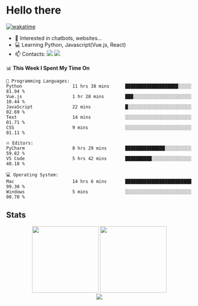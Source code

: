 # Hello there

[![wakatime](https://wakatime.com/badge/user/018bd4cf-9224-4729-b4f3-31fc6a93ca34.svg)](https://wakatime.com/@flamescoder)

- 👀 Interested in chatbots, websites...
- 💻 Learning Python, Javascript(Vue.js, React)
- 📫 Contacts: <a href="https://t.me/FlameCoder0_0" target="_blank"><img src="https://img.shields.io/badge/telegram-0088cc?logo=telegram&logoColor=white"/></a> <a href="https://discord.gg/3wt8QRndjm" target="_blank"><img src="https://img.shields.io/badge/discord-5865F2?logo=discord&logoColor=white"/></a>

<!--START_SECTION:waka-->
📊 **This Week I Spent My Time On** 

```text
💬 Programming Languages: 
Python                   11 hrs 38 mins      ████████████████████░░░░░   81.94 % 
Vue.js                   1 hr 28 mins        ███░░░░░░░░░░░░░░░░░░░░░░   10.44 % 
JavaScript               22 mins             █░░░░░░░░░░░░░░░░░░░░░░░░   02.69 % 
Text                     14 mins             ░░░░░░░░░░░░░░░░░░░░░░░░░   01.71 % 
CSS                      9 mins              ░░░░░░░░░░░░░░░░░░░░░░░░░   01.11 % 

🔥 Editors: 
PyCharm                  8 hrs 29 mins       ███████████████░░░░░░░░░░   59.82 % 
VS Code                  5 hrs 42 mins       ██████████░░░░░░░░░░░░░░░   40.18 % 

💻 Operating System: 
Mac                      14 hrs 6 mins       █████████████████████████   99.30 % 
Windows                  5 mins              ░░░░░░░░░░░░░░░░░░░░░░░░░   00.70 % 
```


<!--END_SECTION:waka-->

<h2>Stats</h2>

<div align="center">
  <img height="180" src="https://github-readme-stats-sigma-five.vercel.app/api?username=FlamesC0der&show_icons=true&count_private=true&theme=codeSTACKr&bg_color=0d1117&border_color=30363d"/>
  <img height="180" src="https://github-readme-stats-sigma-five.vercel.app//api/top-langs/?username=FlamesC0der&layout=compact&theme=codeSTACKr&border_color=30363d&bg_color=0d1117"/>
</div>

<div align="center">
  <img src="https://komarev.com/ghpvc/?username=FlamesC0der&style=flat-square&color=red"/>
</div>
